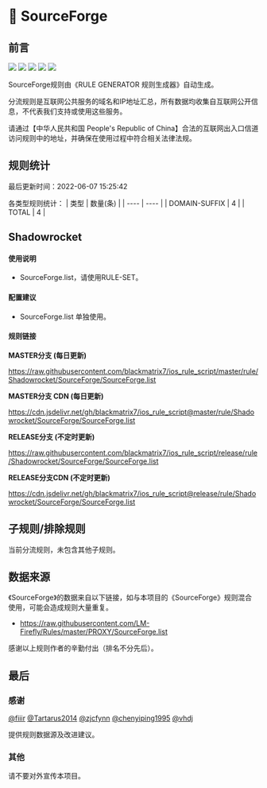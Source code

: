 # 🧸 SourceForge

## 前言

![](https://shields.io/badge/-移除重复规则-ff69b4) ![](https://shields.io/badge/-DOMAIN与DOMAIN--SUFFIX合并-green) ![](https://shields.io/badge/-DOMAIN--SUFFIX间合并-critical) ![](https://shields.io/badge/-DOMAIN--SUFFIX与DOMAIN--KEYWORD合并-blue) ![](https://shields.io/badge/-IP--CIDR(6)合并-blueviolet) 

SourceForge规则由《RULE GENERATOR 规则生成器》自动生成。

分流规则是互联网公共服务的域名和IP地址汇总，所有数据均收集自互联网公开信息，不代表我们支持或使用这些服务。

请通过【中华人民共和国 People's Republic of China】合法的互联网出入口信道访问规则中的地址，并确保在使用过程中符合相关法律法规。

## 规则统计

最后更新时间：2022-06-07 15:25:42

各类型规则统计：
| 类型 | 数量(条)  | 
| ---- | ----  |
| DOMAIN-SUFFIX | 4  | 
| TOTAL | 4  | 


## Shadowrocket 

#### 使用说明
- SourceForge.list，请使用RULE-SET。

#### 配置建议
- SourceForge.list 单独使用。

#### 规则链接
**MASTER分支 (每日更新)**

https://raw.githubusercontent.com/blackmatrix7/ios_rule_script/master/rule/Shadowrocket/SourceForge/SourceForge.list

**MASTER分支 CDN (每日更新)**

https://cdn.jsdelivr.net/gh/blackmatrix7/ios_rule_script@master/rule/Shadowrocket/SourceForge/SourceForge.list

**RELEASE分支 (不定时更新)**

https://raw.githubusercontent.com/blackmatrix7/ios_rule_script/release/rule/Shadowrocket/SourceForge/SourceForge.list

**RELEASE分支CDN (不定时更新)**

https://cdn.jsdelivr.net/gh/blackmatrix7/ios_rule_script@release/rule/Shadowrocket/SourceForge/SourceForge.list

## 子规则/排除规则


当前分流规则，未包含其他子规则。

## 数据来源

《SourceForge》的数据来自以下链接，如与本项目的《SourceForge》规则混合使用，可能会造成规则大量重复。

- https://raw.githubusercontent.com/LM-Firefly/Rules/master/PROXY/SourceForge.list


感谢以上规则作者的辛勤付出（排名不分先后）。

## 最后

### 感谢

[@fiiir](https://github.com/fiiir) [@Tartarus2014](https://github.com/Tartarus2014) [@zjcfynn](https://github.com/zjcfynn) [@chenyiping1995](https://github.com/chenyiping1995) [@vhdj](https://github.com/vhdj)

提供规则数据源及改进建议。

### 其他

请不要对外宣传本项目。